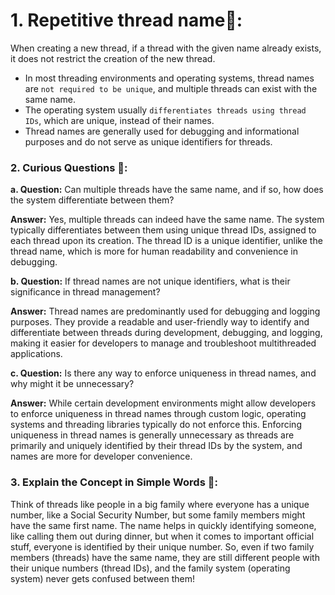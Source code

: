 # 1. **Repetitive  thread name📘:**
When creating a new thread, if a thread with the given name already exists, it does not restrict the creation of the new thread. 

- In most threading environments and operating systems, thread names are `not required to be unique`, and multiple threads can exist with the same name. 
- The operating system usually `differentiates threads using thread IDs`, which are unique, instead of their names.
- Thread names are generally used for debugging and informational purposes and do not serve as unique identifiers for threads.

### 2. **Curious Questions 🤔:**
   **a. Question:** 
   Can multiple threads have the same name, and if so, how does the system differentiate between them?

   **Answer:** 
   Yes, multiple threads can indeed have the same name. The system typically differentiates between them using unique thread IDs, assigned to each thread upon its creation. The thread ID is a unique identifier, unlike the thread name, which is more for human readability and convenience in debugging.

   **b. Question:** 
   If thread names are not unique identifiers, what is their significance in thread management?
   
   **Answer:** 
   Thread names are predominantly used for debugging and logging purposes. They provide a readable and user-friendly way to identify and differentiate between threads during development, debugging, and logging, making it easier for developers to manage and troubleshoot multithreaded applications.

   **c. Question:** 
   Is there any way to enforce uniqueness in thread names, and why might it be unnecessary?
   
   **Answer:** 
   While certain development environments might allow developers to enforce uniqueness in thread names through custom logic, operating systems and threading libraries typically do not enforce this. Enforcing uniqueness in thread names is generally unnecessary as threads are primarily and uniquely identified by their thread IDs by the system, and names are more for developer convenience.

### 3. **Explain the Concept in Simple Words 🌟:**
Think of threads like people in a big family where everyone has a unique number, like a Social Security Number, but some family members might have the same first name. The name helps in quickly identifying someone, like calling them out during dinner, but when it comes to important official stuff, everyone is identified by their unique number. So, even if two family members (threads) have the same name, they are still different people with their unique numbers (thread IDs), and the family system (operating system) never gets confused between them!